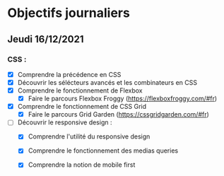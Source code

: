 # Objectifs journaliers

## Jeudi 16/12/2021

### CSS : 
* [x] Comprendre la précédence en CSS
* [x] Découvrir les sélécteurs avancés et les combinateurs en CSS
* [x] Comprendre le fonctionnement de Flexbox
    * [x] Faire le parcours Flexbox Froggy (https://flexboxfroggy.com/#fr)
* [x] Comprendre le fonctionnement de CSS Grid
    * [x] Faire le parcours Grid Garden (https://cssgridgarden.com/#fr)

* [ ] Découvrir le responsive design :
    * [x] Comprendre l'utilité du responsive design
    * [x] Comprendre le fonctionnement des medias queries
    * [x] Comprendre la notion de mobile first





